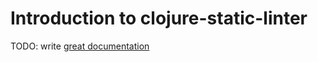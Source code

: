 # Introduction to clojure-static-linter

TODO: write [great documentation](http://jacobian.org/writing/great-documentation/what-to-write/)
